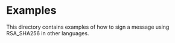 # Examples
This directory contains examples of how to sign a message using RSA_SHA256 in other languages.

